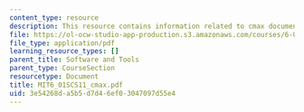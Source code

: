```yaml
---
content_type: resource
description: This resource contains information related to cmax documentation.
file: https://ol-ocw-studio-app-production.s3.amazonaws.com/courses/6-01sc-introduction-to-electrical-engineering-and-computer-science-i-spring-2011/3e54268da5b5d7d46ef03047097d55e4_MIT6_01SCS11_cmax.pdf
file_type: application/pdf
learning_resource_types: []
parent_title: Software and Tools
parent_type: CourseSection
resourcetype: Document
title: MIT6_01SCS11_cmax.pdf
uid: 3e54268d-a5b5-d7d4-6ef0-3047097d55e4
---
```

